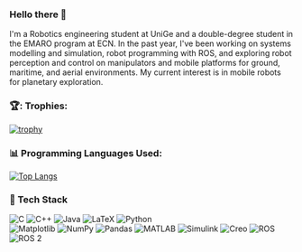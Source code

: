 

### Hello there 🤖
I'm a Robotics engineering student at UniGe and a double-degree student in the EMARO program at ECN. In the past year, I've been working on systems modelling and simulation, robot programming with ROS, and exploring robot perception and control on manipulators and mobile platforms for ground, maritime, and aerial environments. My current interest is in mobile robots for planetary exploration.



<!--
[![Top Langs](https://github-readme-stats.vercel.app/api/top-langs/?username=giorgiodaneri&layout=compact&theme=vision-friendly-dark)](https://github.com/anuraghazra/github-readme-stats)

[![Top Langs](https://github-readme-stats-git-masterrstaa-rickstaa.vercel.app/api/top-langs/?username=giorgiodaneri)](https://github.com/anuraghazra/github-readme-stats)
-->


### 🏆: Trophies:
[![trophy](https://github-profile-trophy.vercel.app/?username=DndrGunnr&theme=onedark)](https://github.com/ryo-ma/github-profile-trophy)

### 📊 Programming Languages Used:
[![Top Langs](https://github-readme-stats.vercel.app/api/top-langs/?username=DndrGunnr&layout=compact&theme=vision-friendly-dark)](https://github.com/anuraghazra/github-readme-stats)

### 🧰 Tech Stack
![C](https://img.shields.io/badge/c-%2300599C.svg?style=for-the-badge&logo=c&logoColor=white) 
![C++](https://img.shields.io/badge/c++-%2300599C.svg?style=for-the-badge&logo=c%2B%2B&logoColor=white) 
![Java](https://img.shields.io/badge/java-%23ED8B00.svg?style=for-the-badge&logo=openjdk&logoColor=white) 
![LaTeX](https://img.shields.io/badge/latex-%23008080.svg?style=for-the-badge&logo=latex&logoColor=white) 
![Python](https://img.shields.io/badge/python-3670A0?style=for-the-badge&logo=python&logoColor=ffdd54)  
![Matplotlib](https://img.shields.io/badge/Matplotlib-%23ffffff.svg?style=for-the-badge&logo=Matplotlib&logoColor=black) 
![NumPy](https://img.shields.io/badge/numpy-%23013243.svg?style=for-the-badge&logo=numpy&logoColor=white) 
![Pandas](https://img.shields.io/badge/pandas-%23150458.svg?style=for-the-badge&logo=pandas&logoColor=white)
![MATLAB](https://img.shields.io/badge/MATLAB-%23FF8200.svg?style=for-the-badge&logo=Mathworks&logoColor=white)
![Simulink](https://img.shields.io/badge/Simulink-%23FF0000.svg?style=for-the-badge&logo=Mathworks&logoColor=white)
![Creo](https://img.shields.io/badge/Creo-%23007ACC.svg?style=for-the-badge&logo=PTC&logoColor=white)
![ROS](https://img.shields.io/badge/ROS-%231A76D2.svg?style=for-the-badge&logo=ROS&logoColor=white)
![ROS 2](https://img.shields.io/badge/ROS2-%230A0FF9.svg?style=for-the-badge&logo=ROS&logoColor=white)






<!--
**DndrGunnr/DndrGunnr** is a ✨ _special_ ✨ repository because its `README.md` (this file) appears on your GitHub profile.

Here are some ideas to get you started:

- 🔭 I’m currently working on ...
- 🌱 I’m currently learning ...
- 👯 I’m looking to collaborate on ...
- 🤔 I’m looking for help with ...
- 💬 Ask me about ...
- 📫 How to reach me: ...
- 😄 Pronouns: ...
- ⚡ Fun fact: ...
-->
